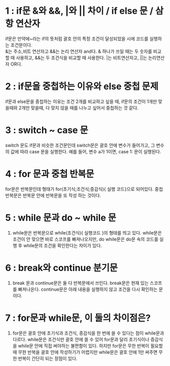 1 : if문  &와 &&, |와 || 차이 / if else 문 / 삼항 연산자
============================================================
if문은 만약에~라는 if의 뜻처럼 
    괄호 안의 특정 조건이 달성되었을 시에 코드를 실행하는 조건문이다.  
    &는 주소,비트 연산자고 &&는 논리 연산자 and다. & 하나가 쓰일 때는 두 숫자를 비교할 때 사용하고, &&는 두 조건식을 비교할 때 사용한다. 
    |는 비트연산자고, ||는 논리연산자 OR다.

2 : if문을 중첩하는 이유와 else 중첩 문제
=======
 if문과 else문을 중첩하는 이유는 조건 2개를 비교하고 싶을 때, if문의 조건이 1개만 맞을때와 2개만 맞을때, 다 맞지 않을 때를 
 나누고 싶어서 중첩하는 것 같다.
 
3 : switch ~ case 문
=======
switch 문도 if문과 비슷한 조건문인데 switch문은 괄호 안에 변수가 들어가고, 그 변수의 값에 따라 case 문을 실행한다.
예를 들어, 변수 a가 1이면, case 1: 문이 실행된다.


4 : for 문과 중첩 반복문
==========
for문은 반복문인데 형태가 for(초기식;조건식;증감식){ 실행 코드}으로 되어있다. 중첩 반복문은 반복문 안에 반복문을 또 작성 하는 것이다.

5 : while 문과 do ~ while 문
======== 
1. while문은 반복문으로 while(조건식){ 실행코드 }의 형태를 띄고 있다. 
while문은 조건이 안 맞으면 바로
스코프를 빠져나오지만, do while문은 do문 속의 코드를 실행 후 while문의 조건을 확인한다는 차이가 있다.

6 : break와 continue 분기문
===========
1.  break 문과 continue문은 둘 다 반복문에서 쓰인다.
break문은 현재 있는 스코프를 빠져나온다. continue문은 아래 내용을 실행하지 않고 조건을 다시 확인하는 문이다.

7 : for문과 while문, 이 둘의 차이점은? 
=========
1. for문은 괄호 안에 초기식과 조건식, 증감식을 한 번에 쓸 수 있다는 점이 while문과 다르다. while문은 조건식만 괄호 안에 쓸 수 있어 for문과 달리 초기식이나 증감식을
while문 안에 직접 써야하는 불편함이 있다.
하지만 for문은 무한 반복이 필요할 때 무한 반복을 괄호 안에 작성하기가 어렵지만 while문은 괄호 안에 1만 써주면 무한 반복이 간단히 되는 장점이 있다.